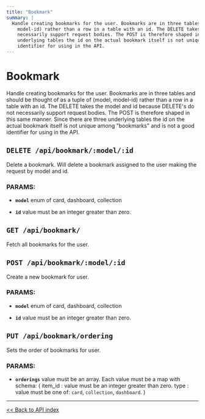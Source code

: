 ```yaml
---
title: "Bookmark"
summary: |
  Handle creating bookmarks for the user. Bookmarks are in three tables and should be thought of as a tuple of (model,
    model-id) rather than a row in a table with an id. The DELETE takes the model and id because DELETE's do not
    necessarily support request bodies. The POST is therefore shaped in this same manner. Since there are three
    underlying tables the id on the actual bookmark itself is not unique among 'bookmarks' and is not a good
    identifier for using in the API.
---
```


# Bookmark

Handle creating bookmarks for the user. Bookmarks are in three tables and should be thought of as a tuple of (model,
  model-id) rather than a row in a table with an id. The DELETE takes the model and id because DELETE's do not
  necessarily support request bodies. The POST is therefore shaped in this same manner. Since there are three
  underlying tables the id on the actual bookmark itself is not unique among "bookmarks" and is not a good
  identifier for using in the API.

## `DELETE /api/bookmark/:model/:id`

Delete a bookmark. Will delete a bookmark assigned to the user making the request by model and id.

### PARAMS:

*  **`model`** enum of card, dashboard, collection

*  **`id`** value must be an integer greater than zero.

## `GET /api/bookmark/`

Fetch all bookmarks for the user.

## `POST /api/bookmark/:model/:id`

Create a new bookmark for user.

### PARAMS:

*  **`model`** enum of card, dashboard, collection

*  **`id`** value must be an integer greater than zero.

## `PUT /api/bookmark/ordering`

Sets the order of bookmarks for user.

### PARAMS:

*  **`orderings`** value must be an array. Each value must be a map with schema: (
  item_id : value must be an integer greater than zero.
  type : value must be one of: `card`, `collection`, `dashboard`.
)

---

[<< Back to API index](../api-documentation.md)
